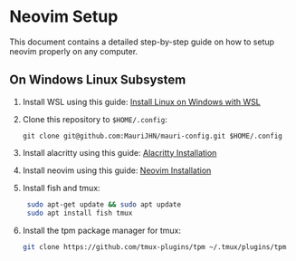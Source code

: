 # Neovim Setup

This document contains a detailed step-by-step guide on how to setup neovim properly on any computer.

## On Windows Linux Subsystem

1. Install WSL using this guide: [Install Linux on Windows with WSL](https://learn.microsoft.com/en-us/windows/wsl/install)
2. Clone this repository to `$HOME/.config`:

   ```shell
   git clone git@github.com:MauriJHN/mauri-config.git $HOME/.config
   ```

3. Install alacritty using this guide: [Alacritty Installation](alacritty/installation.md)
4. Install neovim using this guide: [Neovim Installation](installation.md)
5. Install fish and tmux:

   ```bash
    sudo apt-get update && sudo apt update
    sudo apt install fish tmux
   ```
6. Install the tpm package manager for tmux:
   ```bash
   git clone https://github.com/tmux-plugins/tpm ~/.tmux/plugins/tpm
   ```